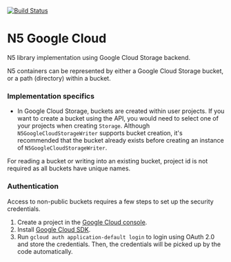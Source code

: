[![Build Status](https://github.com/saalfeldlab/n5-google-cloud/actions/workflows/build-main.yml/badge.svg)](https://github.com/saalfeldlab/n5-google-cloud/actions/workflows/build-main.yml)

# N5 Google Cloud
N5 library implementation using Google Cloud Storage backend.

N5 containers can be represented by either a Google Cloud Storage bucket, or a path (directory) within a bucket.

### Implementation specifics
* In Google Cloud Storage, buckets are created within user projects. If you want to create a bucket using the API, you would need to select one of your projects when creating `Storage`. Although `N5GoogleCloudStorageWriter` supports bucket creation, it's recommended that the bucket already exists before creating an instance of `N5GoogleCloudStorageWriter`.

For reading a bucket or writing into an existing bucket, project id is not required as all buckets have unique names.

### Authentication

Access to non-public buckets requires a few steps to set up the security credentials.

1. Create a project in the [Google Cloud console](https://console.cloud.google.com).
1. Install [Google Cloud SDK](https://cloud.google.com/sdk/docs/).
1. Run `gcloud auth application-default login` to login using OAuth 2.0 and store the credentials. Then, the credentials will be picked up by the code automatically.
